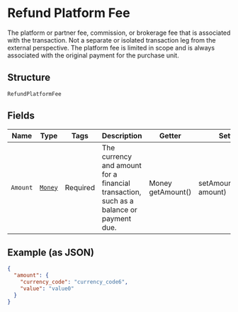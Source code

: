 
# Refund Platform Fee

The platform or partner fee, commission, or brokerage fee that is associated with the transaction. Not a separate or isolated transaction leg from the external perspective. The platform fee is limited in scope and is always associated with the original payment for the purchase unit.

## Structure

`RefundPlatformFee`

## Fields

| Name | Type | Tags | Description | Getter | Setter |
|  --- | --- | --- | --- | --- | --- |
| `Amount` | [`Money`](../../doc/models/money.md) | Required | The currency and amount for a financial transaction, such as a balance or payment due. | Money getAmount() | setAmount(Money amount) |

## Example (as JSON)

```json
{
  "amount": {
    "currency_code": "currency_code6",
    "value": "value0"
  }
}
```

